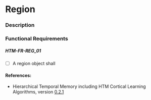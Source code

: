 
# Region

### Description

### Functional Requirements

##### HTM-FR-REG_01
- [ ] A region object shall

#### References:
* Hierarchical Temporal Memory including HTM Cortical Learning Algorithms, version [0.2.1](https://numenta.org/resources/HTM_CorticalLearningAlgorithms.pdf)
